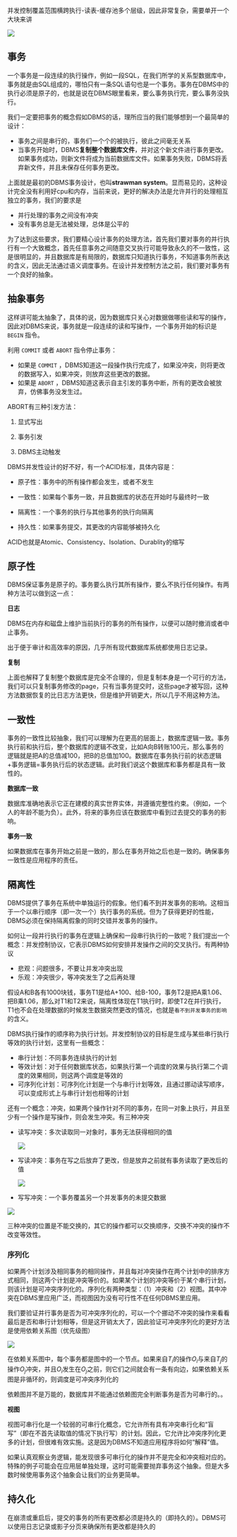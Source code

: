 并发控制覆盖范围横跨执行-读表-缓存池多个层级，因此非常复杂，需要单开一个大块来讲

![](http://pic.netpunk.space/images/2022/05/23/20220523130547.png)

## 事务

一个事务是一段连续的执行操作，例如一段SQL，在我们所学的关系型数据库中，事务就是由SQL组成的，哪怕只有一条SQL语句也是一个事务。事务在DBMS中的执行必须是原子的，也就是说在DBMS眼里看来，要么事务执行完，要么事务没执行。

我们一定要把事务的概念假如DBMS的话，理所应当的我们能够想到一个最简单的设计：

* 事务之间是串行的，事务们一个个的被执行，彼此之间毫无关系
* 当事务开始时，DBMS**复制整个数据库文件**，并对这个新文件进行事务更改。如果事务成功，则新文件将成为当前数据库文件。如果事务失败，DBMS将丢弃新文件，并且未保存任何事务更改。

上面就是最初的DBMS事务设计，也叫**strawman system**。显而易见的，这种设计完全没有利用好cpu和内存，当前来说，更好的解决办法是允许并行的处理相互独立的事务，我们的要求是

* 并行处理的事务之间没有冲突
* 没有事务总是无法被处理，总体是公平的

为了达到这些要求，我们要精心设计事务的处理方法，首先我们要对事务的并行执行有一个大致概念，首先任意事务之间随意交叉执行可能导致永久的不一致性，这是很明显的，并且数据库是有局限的，数据库只知道执行事务，不知道事务所表达的含义，因此无法通过语义调度事务。在设计并发控制方法之前，我们要对事务有一个良好的抽象。

## 抽象事务

这样讲可能太抽象了，具体的说，因为数据库只关心对数据做哪些读和写的操作，因此对DBMS来说，事务就是一段连续的读和写操作，一个事务开始的标识是 `BEGIN` 指令。

利用 `COMMIT` 或者 `ABORT` 指令停止事务：

* 如果是 `COMMIT` ，DBMS知道这一段操作执行完成了，如果没冲突，则将更改的数据写入，如果冲突，则放弃这些更改的数据。
* 如果是 `ABORT` ，DBMS知道这表示自主引发的事务中断，所有的更改会被放弃，仿佛事务没发生过。

ABORT有三种引发方法：

1. 显式写出

2. 事务引发

3. DBMS主动触发

DBMS并发性设计的好不好，有一个ACID标准，具体内容是：

* 原子性：事务中的所有操作都会发生，或者不发生

* 一致性：如果每个事务一致，并且数据库的状态在开始时与最终时一致
* 隔离性：一个事务的执行与其他事务的执行向隔离
* 持久性：如果事务提交，其更改的内容能够被持久化

ACID也就是Atomic、Consistency、Isolation、Durablity的缩写

## 原子性

DBMS保证事务是原子的。事务要么执行其所有操作，要么不执行任何操作。有两种方法可以做到这一点：

**日志**

DBMS在内存和磁盘上维护当前执行的事务的所有操作，以便可以随时撤消或者中止事务。

出于便于审计和高效率的原因，几乎所有现代数据库系统都使用日志记录。

**复制**

上面也解释了复制整个数据库是完全不合理的，但是复制本身是一个可行的方法，我们可以只复制事务修改的page，只有当事务提交时，这些page才被写回，这种方法数据恢复的比日志方法更快，但是维护开销更大，所以几乎不用这种方法。

## 一致性

事务的一致性比较抽象，我们可以理解为在更高的层面上，数据库逻辑一致。事务执行前和执行后，整个数据库的逻辑不改变，比如A向B转账100元，那么事务的逻辑就是把A的总值减100，把B的总值加100。数据库在事务执行前的状态逻辑+事务逻辑=事务执行后的状态逻辑。此时我们说这个数据库和事务都是具有一致性的。

**数据库一致**

数据库准确地表示它正在建模的真实世界实体，并遵循完整性约束。（例如，一个人的年龄不能为负）。此外，将来的事务应该在数据库中看到过去提交的事务的影响。

**事务一致**

如果数据库在事务开始之前是一致的，那么在事务开始之后也是一致的。确保事务一致性是应用程序的责任。

## 隔离性

DBMS提供了事务在系统中单独运行的假象。他们看不到并发事务的影响。这相当于一个以串行顺序（即一次一个）执行事务的系统。但为了获得更好的性能，DBMS必须在保持隔离假象的同时交错并发事务的操作。

如何让一段并行执行的事务在逻辑上确保和一段串行执行的一致呢？我们提出一个概念：并发控制协议，它表示DBMS如何安排并发操作之间的交叉执行。有两种协议

* 悲观：问题很多，不要让并发冲突出现
* 乐观：冲突很少，等冲突发生了之后再处理

假设A和B各有1000块钱，事务T1是给A+100、给B-100，事务T2是把A乘1.06、把B乘1.06，那么对T1和T2来说，隔离性体现在T1执行时，即使T2在并行执行，T1也不会在处理数据的时候发生数据突然更改的情况，也就是`看不到并发事务的影响`的含义。

DBMS执行操作的顺序称为执行计划。并发控制协议的目标是生成与某些串行执行等效的执行计划，这里有一些概念：

* 串行计划：不同事务连续执行的计划
* 等效计划：对于任何数据库状态，如果执行第一个调度的效果与执行第二个调度的效果相同，则这两个调度是等效的
* 可序列化计划：可序列化计划是一个与串行计划等效，且通过挪动读写顺序，可以变成形式上与串行计划也相等的计划

还有一个概念：冲突，如果两个操作针对不同的事务，在同一对象上执行，并且至少有一个操作是写操作，则会发生冲突。有三种冲突

* 读写冲突：多次读取同一对象时，事务无法获得相同的值

  ![](http://pic.netpunk.space/images/2022/05/23/20220523163855.png)

* 写读冲突：事务在写之后放弃了更改，但是放弃之前就有事务读取了更改后的值

  ![](http://pic.netpunk.space/images/2022/05/23/20220523163954.png)

* 写写冲突：一个事务覆盖另一个并发事务的未提交数据

![](http://pic.netpunk.space/images/2022/05/23/20220523164244.png)

三种冲突的位置是不能交换的，其它的操作都可以交换顺序，交换不冲突的操作不改变等效性。

### 序列化

如果两个计划涉及相同事务的相同操作，并且每对冲突操作在两个计划中的排序方式相同，则这两个计划是冲突等价的。如果某个计划的冲突等价于某个串行计划，则该计划是可冲突序列化的。序列化有两种类型：（1）冲突和（2）视图。其中冲突在DBMS里应用广泛，而视图因为没有可行性不在任何DBMS里应用。

我们要验证并行事务是否为可冲突序列化的，可以一个个挪动不冲突的操作来看看最后是否和串行计划相等，但是这开销太大了，因此验证可冲突序列化的更好方法是使用依赖关系图（优先级图）

![](http://pic.netpunk.space/images/2022/05/23/20220523165747.png)

在依赖关系图中，每个事务都是图中的一个节点。如果来自$T_{i}$的操作$O_{i}$与来自$T_{j}$的操作$O_{j}$冲突，并且$O_{i}$发生在$O_{j}$​之前，则它们之间就会有一条有向边，如果依赖关系图是非循环的，则调度是可冲突序列化的

依赖图并不是万能的，数据库并不能通过依赖图完全判断事务是否为可串行的。。

**视图**

视图可串行化是一个较弱的可串行化概念，它允许所有具有冲突串行化和“盲写”（即在不首先读取值的情况下执行写）的计划。因此，它允许比冲突序列化更多的计划，但很难有效实施。这是因为DBMS不知道应用程序将如何“解释”值。

如果认真观察业务逻辑，能发现很多可串行化的操作并不是完全和冲突相对应的。特殊的例子可能会在应用层单独处理，这时可能需要抛弃事务这个抽象。但是大多数时候使用事务这个抽象会让我们的业务更简单。

## 持久化

在崩溃或重启后，提交的事务的所有更改都必须是持久的（即持久的）。DBMS可以使用日志记录或影子分页来确保所有更改都是持久的













































